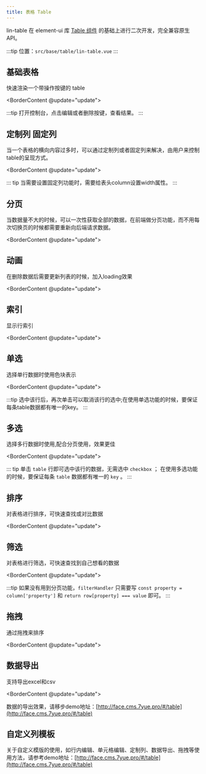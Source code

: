 ```yaml
---
title: 表格 Table
---
```


<script>
import spread from './spread.png'
import retract from './retract.png'

  export default {
    data() {
      return {
        tableColumn : [
          { prop: 'date', label: '日期', width: '150'}, 
          { prop: 'name', label: '姓名', width: '150'},
          { prop: 'province', label: '省份',width: '150'}, 
          { prop: 'city', label: '市区',width: '100' },
          { prop: 'address', label: '地址', width: '300' },
          { prop: 'zip', label: '邮政编码' , width:'150' }, 
        ],
        sortTableColumn : [
          { prop: 'date', label: '日期', width: '150',sortable: true}, 
          { prop: 'name', label: '姓名', width: '150'},
          { prop: 'province', label: '省份',width: '150'}, 
          { prop: 'city', label: '市区',width: '100' },
          { prop: 'address', label: '地址', width: '300', formatter:this.formatter },
          { prop: 'zip', label: '邮政编码' , width:'150' }, 
        ],
        filterTableColumn : [
          { prop: 'date', label: '日期', width: '150',sortable: true, filters:[{text: '2016-05-01', value: '2016-05-01'}, {text: '2016-05-02', value: '2016-05-02'}, {text: '2016-05-03', value: '2016-05-03'}, {text: '2016-05-04', value: '2016-05-04'}],
          filterMethod: this.filterHandler}, 
          { prop: 'name', label: '姓名', width: '150'},
          { prop: 'province', label: '省份',width: '150'}, 
          { prop: 'city', label: '市区',width: '100' },
          { prop: 'address', label: '地址', width: '300', formatter:this.formatter },
          { prop: 'zip', label: '邮政编码' , width:'150' }, 
        ],
        list: [
          {  
          date: '2016-05-01',
          name: '王小虎',
          province: '上海',
          city: '普陀区',
          address: '上海市普陀区金沙江路 1518 弄',
          zip: 200333,
          key: '1'
        }, {
          date: '2016-05-02',
          name: '王小虎',
          province: '上海',
          city: '普陀区',
          address: '上海市普陀区金沙江路 1518 弄',
          zip: 200333,
          key: '2'
        }, {
          date: '2016-05-03',
          name: '王小虎',
          province: '上海',
          city: '普陀区',
          address: '上海市普陀区金沙江路 1518 弄',
          zip: 200333,
          key: '3'
        }, {
          date: '2016-05-04',
          name: '王小虎',
          province: '上海',
          city: '普陀区',
          address: '上海市普陀区金沙江路 1518 弄',
          zip: 200333,
          key: '4'
        },{
          date: '2016-05-05',
          name: '王小虎',
          province: '上海',
          city: '普陀区',
          address: '上海市普陀区金沙江路 1518 弄',
          zip: 200333,
          key: '5'
        },{
          date: '2016-05-06',
          name: '王小虎',
          province: '上海',
          city: '普陀区',
          address: '上海市普陀区金沙江路 1518 弄',
          zip: 200333,
          key: '6'
        },{
          date: '2016-05-07',
          name: '王小虎',
          province: '上海',
          city: '普陀区',
          address: '上海市普陀区金沙江路 1518 弄',
          zip: 200333,
          key: '7'
        },{
          date: '2016-05-08',
          name: '王小虎',
          province: '上海',
          city: '普陀区',
          address: '上海市普陀区金沙江路 1518 弄',
          zip: 200333,
          key: '8'
        },{
          date: '2016-05-09',
          name: '王小虎',
          province: '上海',
          city: '普陀区',
          address: '上海市普陀区金沙江路 1518 弄',
          zip: 200333,
          key: '9'
        }],
        tableData:[],
        operate : [
          { name: '编辑', func: 'handleEdit', type: 'primary' }, 
          { name: '删除', func: 'handleDelete', type: 'danger' }
        ] ,
        customColumn: [],
        checkboxList: [],
        fixedLeftList: [],
        fixedRightList:[],
        loading: false,
        pagination: {
          pageSize: 4,
          pageTotal: null
        },
        type: 'selection',
        isSpread: false,
        selectedTotal: 0,
        index: 'index',
        filterValue: [],
        reload: true
      }
    },
    created() {
      // 表格行内编辑  
      this.tableData = this.list.map((v,index) => {
        v.index = index
        this.$set(v, 'edit', false) 
          v.originalAddress = v.address 
          return v
      })
     this.customColumn = this.tableColumn.map( item => item.label),
     this.checkboxList = [...this.customColumn]
     this.$set(this.pagination, 'pageTotal', this.tableData.length)
    },
    methods: {
      update() {
        this.reload = false
        this.$nextTick( () => {
          this.reload = true
        })
      },
      // 固定列
      handleClick(row) {
        console.log(row);
      },
      // 普通表格
      handleEdit(val) {
        console.log(val)
      },
      handleDelete(val) {
         console.log(val)
        this.loading = true
        setTimeout( () => {
          this.tableData.splice(val.index,1)
          this.$set(this.pagination, 'pageTotal', this.tableData.length)
          this.loading = false
        },1000)  
      },
      rowClick(val) {
        console.log(val)
      },
      // 行内编辑
      cancelEdit(index, row) {
        row.address = row.originalAddress
        row.edit = false
      },
      confirmEdit(index, row) {
        row.edit = false
        row.originalAddress = row.address
      },
      currentChange(page) {
        console.log(page)
      },
      handleSelectionChange(val) {
        console.log(val)
        this.selectedTotal = val.length
      },
      // 监听单选
      handleCurrentChange(val) {
        console.log(val)
      },
       formatter(row, column) {
        return row.address;
      },
      filterHandler(value, row, column) {
        const filteredValue = column.filteredValue
        const columnKey = column.columnKey
        const total = this.tableData.filter(item => filteredValue.includes(item[columnKey]))
        this.$set(this.pagination, 'pageTotal', total.length) // 重新设置分页
        const property = column['property'];
        return row[property] === value;
      },
      changeStatus () {
        this.isSpread = !this.isSpread
      },
      getDragData(val) {
        console.log(val.dragData)
        console.log(val.oldIndex)
        console.log(val.newIndex)
      },
      exportExcel() {
        this.$refs.linTable.exportExcel('aaa')
      }  
    },
    computed: {
      imgSrc () {
        return this.isSpread ? retract : spread
      },
      content () {
        return this.isSpread ? '隐藏代码' : '展示代码'
      }
    },

  }
</script>

<style>
.el-button--text{
  color: #3963bc;
}
.edit-input {
  padding-right: 100px;
}
.cancel-btn {
  position: absolute;
  right: 15px;
  top: 12px;
}
.basic {
  padding: 2rem;
  box-shadow: 2px 2px 30px #C7CCD7;
}
.selecte {
  display: flex;
  flex-wrap: wrap;
  justify-content: space-between;
  margin: 10px 0;
}
.el-pagination.is-background .el-pager li:not(.disabled).active {
  background-color: #3963bc;
}
.el-checkbox__input.is-checked .el-checkbox__inner, .el-checkbox__input.is-indeterminate .el-checkbox__inner {
  background-color: #3963bc;
  border-color: #3963bc;
}
.el-checkbox__input.is-checked+.el-checkbox__label {
  color: #3963bc;
}
.el-button--primary {
  background-color: #3963bc;
  border-color: #3963bc;
}
</style>


lin-table 在 element-ui 库 [Table 组件](http://element.eleme.io/#/zh-CN/component/table) 的基础上进行二次开发，完全兼容原生API。

:::tip
位置：`src/base/table/lin-table.vue`
:::

## 基础表格

快速渲染一个带操作按键的 table

<BorderContent @update="update">
<template slot="content">

<template>
  <lin-table :tableColumn="tableColumn"
            :tableData="tableData"
            :operate="operate"
            @handleEdit="handleEdit"
            @handleDelete="handleDelete"></lin-table>
</template>
</template>

<template slot="introduce">

`operate` 接受一个 `Array`, 子元素有三个属性: `name` 按键名称、 `type` 按键名称 、 `func` 按键绑定的函数名称，组件内部已经写好了`handleEdit`、`handleDelete`，点击可以获取到该行的索引和内容，如果想要绑定别的函数实现其他功能，可以自己在`lin-table`组件里自己编写绑定函数。

只要传入表头、表格数据、功能区操作函数，就能很方便的渲染出一个表格，这里要注意的是，要保持表头和表格数据字段名的一致性，否则表格无法正常渲染。如果不需要功能区，可以不传 `operate` 。

</template>

<template slot="code">

```vue
<template>
  <lin-table 
    :tableColumn="tableColumn"
    :tableData="tableData"
    :operate="operate"
    @handleEdit="handleEdit"
    @handleDelete="handleDelete">
  </lin-table>
</template>

<script>
export default {
  data () {
    return {
       tableColumn : [
          { prop: 'date', label: '日期'}, 
          { prop: 'name', label: '姓名'},
          { prop: 'province', label: '省份'}, 
          { prop: 'city', label: '市区' },
          { prop: 'address', label: '地址'},
          { prop: 'zip', label: '邮政编码'}, 
        ],
        tableData: [
          {  
          date: '2016-05-01',
          name: '王小虎',
          province: '上海',
          city: '普陀区',
          address: '上海市普陀区金沙江路 1518 弄',
          zip: 200333,
          key: '1'
        }......],
        operate : [
          { name: '编辑', func: 'handleEdit', type: 'edit' }, 
          { name: '删除', func: 'handleDelete', type: 'del' }
        ],
    }
  }
  methods: {
      // 编辑
      handleEdit(val) {
        console.log(val)
      },
      // 删除
      handleDelete(val) {
         console.log(val)
      },
   }
}
</script>
```
</template>
</BorderContent>

:::tip
打开控制台，点击编辑或者删除按键，查看结果。
:::

## 定制列 固定列
当一个表格的横向内容过多时，可以通过定制列或者固定列来解决，由用户来控制table的呈现方式。

<BorderContent @update="update">
<template slot="content">

<template>
  <div>
  <span>需要展示的列：</span>
  <el-checkbox-group class="selecte" v-model="customColumn">
   <el-checkbox :disabled="item === '姓名'"v-for="(item, index) in checkboxList" :key="item" :label="item"></el-checkbox>
    </el-checkbox-group>
    <span>固定在左侧的列：</span>
  <el-checkbox-group class="selecte" v-model="fixedLeftList">
   <el-checkbox :disabled="!customColumn.includes(item) || fixedRightList.includes(item)" v-for="(item, index) in checkboxList" :key="item" :label="item"></el-checkbox>
  </el-checkbox-group>
  <span>固定在右侧的列：</span>
  <el-checkbox-group class="selecte" v-model="fixedRightList">
   <el-checkbox :disabled="!customColumn.includes(item) || fixedLeftList.includes(item)" v-for="(item, index) in checkboxList" :key="item" :label="item"></el-checkbox>
  </el-checkbox-group>
  <lin-table :tableColumn="tableColumn"
            :tableData="tableData"
            :customColumn="customColumn"
            :fixedLeftList="fixedLeftList"
            :fixedRightList="fixedRightList"
            @handleEdit="handleEdit"
            @handleDelete="handleDelete"></lin-table>
  </div>          
</template>
</template>

<template slot="introduce">

`customColumn` 传入需要展示的列的 `label` 名称, 类型为 `Array`， 默认全部展示；
`fixedLeftList` 传入需要固定在左侧的列的 `label` 名称 类型为 `Array` ,默认不固定;
`fixedRightList`  传入需要固定在右侧的列的l `abel` 名称, 类型为 `Array`, 默认不固定。

</template>

<template slot="code">

```vue
<template>
  <div>
    <span>需要展示的列：</span>
    <el-checkbox-group class="selecte" v-model="customColumn">
      <el-checkbox :disabled="item === '姓名'"v-for="(item, index) in checkboxList" :key="item" :label="item"></el-checkbox>
    </el-checkbox-group>
    <span>固定在左侧的列：</span>
    <el-checkbox-group class="selecte" v-model="fixedLeftList">
      <el-checkbox :disabled="!customColumn.includes(item)" v-for="(item, index) in checkboxList" :key="item" :label="item"></el-checkbox>
    </el-checkbox-group>
    <span>固定在右侧的列：</span>
    <el-checkbox-group class="selecte" gv-model="fixedRightList">
     <el-checkbox :disabled="!customColumn.includes(item)" v-for="(item, index) in checkboxList" :key="item" :label="item"></el-checkbox>
    </el-checkbox-group>
    <lin-table 
      :tableColumn="tableColumn"
      :tableData="tableData"
      :customColumn="customColumn"
      :fixedLeftList="fixedLeftList"
      :fixedRightList="fixedRightList"
      @handleEdit="handleEdit"
      @handleDelete="handleDelete">
    </lin-table>
  </div>  
</template>

<script>
export default {
  data () {
    return {
      tableColumn:[
        { prop: 'date', label: '日期', width: '100' }, 
        { prop: 'name', label: '姓名', width: '100'},
        { prop: 'province', label: '省份',width: '100'}, 
        { prop: 'city', label: '市区',width: '100' },
        { prop: 'address', label: '地址', width: '300'},
        { prop: 'zip', label: '邮政编码', width: '150'}, 
      ],
      customColumn: [], // 定制列
      fixedLeftList: [], // 左侧固定
      fixedRightList:[], // 右侧固定
      checkboxList: [],
    }
  },
  created () {
    this.customColumn = this.tableColumn.map( item => item.label),
    this.checkboxList = [...this.customColumn]
  },
}
</script>
```
</template>
</BorderContent>

::: tip
当需要设置固定列功能时，需要给表头column设置width属性。
:::

## 分页

当数据量不大的时候，可以一次性获取全部的数据，在前端做分页功能，而不用每次切换页的时候都需要重新向后端请求数据。

<BorderContent @update="update">
<template slot="content">

<template>
  <div>
  <lin-table :tableColumn="tableColumn"
            :tableData="tableData"
            :loading="loading"
            :pagination="pagination"></lin-table>
  </div>          
</template>
</template>

<template slot="introduce">

`pagination` 为分页配置项，类型为 `Object` | `Boolean` ，默认为 `false`，不显示分页；当接受一个对象类型时，它有两个属性：`pageSize`  每页显示条目个数, `pageTotal` 总条目数。

</template>

<template slot="code">

```vue
<template>
  <lin-table 
    :tableColumn="tableColumn"
    :tableData="tableData"
    :pagination="pagination"
    @currentChange="currentChange">
  </lin-table>
</template>

<script>
export default {
  data () {
    return {
      pagination: {
        pageSize: 4,
        pageTotal: null
      },
    }
  },
  created () {
    this.$set(this.pagination, 'pageTotal', this.tableData.length) // 获取数据总条数
  },
  methods: {
    // 监听页码变化
    currentChange(page) {
      console.log(page)
    },
  }
}
</script>
```
</template>
</BorderContent>


## 动画

在删除数据后需要更新列表的时候，加入loading效果

<BorderContent @update="update">
<template slot="content">

<template>
  <div>
  <lin-table :tableColumn="tableColumn"
            :tableData="tableData"
            :operate="operate"
            :loading="loading"
            @handleDelete="handleDelete"></lin-table>
  </div>          
</template>
</template>

<template slot="introduce">

`loading` 控制动画, 类型为 `Boolean`, 默认为`false`, 不显示动画;
`loadingText` 提示文字， 类型为 `String`,  默认为空, 没有提示文字;
`loadingIcon`  动画 `icon`, 默认为 `el-icon-loading` ;
`loadingBG` 控制动画背景色, 类型为 `String`, 默认为 `rgba(255,255,255,0.5)` ;

</template>

<template slot="code">

```vue
<template>
  <lin-table 
    :tableColumn="tableColumn"
    :tableData="tableData"
    :operate="operate"
    :loading="loading"
    @handleDelete="handleDelete">
  </lin-table>
</template>

<script>
export default {
  data () {
    return {
      loading:false
    }
  },
  methods: {
    // 删除
    handleDelete(val) {
      console.log(val)
      this.loading = true
      setTimeout( () => {
        this.tableData.splice(val.index,1)
        this.$set(this.pagination, 'pageTotal', this.tableData.length)
        this.loading = false
      },1000)  
    },
  }
}
</script>
```
</template>
</BorderContent>

## 索引

显示行索引

<BorderContent @update="update">
<template slot="content">

<template>
  <lin-table :tableColumn="tableColumn"
            :tableData="tableData"
            :pagination="pagination"
            :index="index"
            @handleCurrentChange="handleCurrentChange"
            ></lin-table>     
</template>
</template>

<template slot="introduce">

传入`index`即可显示索引号。

</template>

<template slot="code">

```vue
<template>
  <lin-table 
    :tableColumn="tableColumn"
    :tableData="tableData"
    :index="index"
    :pagination="pagination">
  </lin-table>
</template>

<script>
export default {
  data () {
    return {
      pagination: {
        pageSize: 4,
        pageTotal: null
      },
      index: 'index'
    }
  }
}
</script>
```
</template>
</BorderContent>


## 单选

选择单行数据时使用色块表示

<BorderContent @update="update">
<template slot="content">

<template>
  <lin-table :tableColumn="tableColumn"
            :tableData="tableData"
            :pagination="pagination"
            :highlightCurrentRow=true
            @handleCurrentChange="handleCurrentChange"
             ></lin-table>     
</template>
</template>

<template slot="introduce">

设置 `highlightCurrentRow` 为 `true` 即可开启单选功能，默认为 `false` 。

</template>

<template slot="code">

```vue
<template>
  <lin-table 
    :tableColumn="tableColumn"
    :tableData="tableData"
    :highlightCurrentRow=true
    >
  </lin-table>
</template>

<script>
export default {
  data () {
    return {
      pagination: {
        pageSize: 4,
        pageTotal: null
      },
    }
  }
  methods: {
    // 监听选中/取消的数据
    handleCurrentChange(val) {
      console.log(val)
    }
  }
}
</script>
```
</template>
</BorderContent>

:::tip
选中该行后，再次单击可以取消该行的选中;在使用单选功能的时候，要保证每条table数据都有唯一的key。
:::


## 多选

选择多行数据时使用,配合分页使用，效果更佳

<BorderContent @update="update">
<template slot="content">

<template>
  <div>
  <span>已选中: {{selectedTotal}}</span>
  <lin-table :tableColumn="tableColumn"
            :tableData="tableData"
            :type="type"
            :index="index" 
            :pagination="pagination"
            @selection-change="handleSelectionChange"></lin-table>
  </div>          
</template>
</template>

<template slot="introduce">

`type` 设置为 `selection` 即可开启多选功能

</template>

<template slot="code">

```vue
<template>
  <lin-table 
    :tableColumn="tableColumn"
    :tableData="tableData"
    :type="type"
    :pagination="pagination"
    @currentChange="currentChange"
    >
  </lin-table>
</template>

<script>
export default {
  data () {
    return {
      type: 'selection',
      index: 'index',
      pagination: {
        pageSize: 4,
        pageTotal: null
      },
    }
  }
   methods: {
      handleSelectionChange(val) {
        condole.log(val)
      },
   }
}
</script>
```
</template>
</BorderContent>

::: tip
单击 `table` 行即可选中该行的数据，无需选中 `checkbox` ；
在使用多选功能的时候，要保证每条 `table` 数据都有唯一的 `key` 。
:::

## 排序

对表格进行排序，可快速查找或对比数据

<BorderContent @update="update">
<template slot="content">

<template>
  <lin-table :tableColumn="sortTableColumn"
            :tableData="tableData"
            :pagination="pagination"
            @handleCurrentChange="handleCurrentChange"></lin-table>     
</template>
</template>

<template slot="introduce">

在列中设置 `sortable` 属性即可实现以该列为基准的排序，接受一个Boolean，默认为false。也可以通过 `formatter` 使用自定义的排序规则，接受一个 `Function`，会传入两个参数：`row` 和 `column`，可以根据自己的需求进行处理。

</template>

<template slot="code">

```vue
<template>
  <lin-table 
    :tableColumn="tableColumn"
    :tableData="tableData"
    :pagination="pagination">
  </lin-table>
</template>

<script>
export default {
  data () {
    return {
       tableColumn : [
          { prop: 'date', label: '日期', width: '150',sortable: true}, 
          { prop: 'name', label: '姓名', width: '150'},
          { prop: 'province', label: '省份',width: '150'}, 
          { prop: 'city', label: '市区',width: '100' },
          { prop: 'address', label: '地址', width: '300',formatter:this.formatter },
          { prop: 'zip', label: '邮政编码' , width:'150' }, 
        ],
      index: 'index',
       pagination: {
        pageSize: 4,
        pageTotal: null
      },

    }
  }
  methods: {
    // 自定义排序h
    formatter(row, column) {
      return row.address;
    },
  }
}
</script>
```
</template>
</BorderContent>


## 筛选

对表格进行筛选，可快速查找到自己想看的数据

<BorderContent @update="update">
<template slot="content">

<template>
  <lin-table :tableColumn="filterTableColumn"
            :tableData="tableData"
            :pagination="pagination"
            @handleCurrentChange="handleCurrentChange"
            ></lin-table>     
</template>
</template>

<template slot="introduce">

在列中设置 `filters` 和 `filter-method` 属性即可开启该列的筛选，`filters` 是一个数组，`filter-method` 是一个方法，它用于决定某些数据是否显示，会传入三个参数：`value`, `row` 和 `column`。

</template>

<template slot="code">

```vue
<template>
  <lin-table 
    :tableColumn="tableColumn"
    :tableData="tableData"
    :pagination="pagination"
   >
  </lin-table>
</template>

<script>
export default {
  data () {
    return {
        filterTableColumn : [
          {
            prop: 'date', label: '日期', width: '150', 
            filters:[
              {text: '2016-05-01', value: '2016-05-01'}, 
              {text: '2016-05-02', value: '2016-05-02'},
              {text: '2016-05-03', value: '2016-05-03'},
              {text: '2016-05-04', value: '2016-05-04'}
            ],
            filterMethod: this.filterHandler
          }, 
          { prop: 'name', label: '姓名', width: '150'},
          { prop: 'province', label: '省份',width: '150'}, 
          { prop: 'city', label: '市区',width: '100' },
          { prop: 'address', label: '地址', width: '300', formatter:this.formatter },
          { prop: 'zip', label: '邮政编码' , width:'150' }, 
        ],
        pagination: {
          pageSize: 4,
          pageTotal: null
        },
    }
  }
  methods: {
    // 筛选
    formatter(row, column) {
      return row.address;
    },
    filterHandler(value, row, column) {
      const filteredValue = column.filteredValue
      const columnKey = column.columnKey
      const total = this.tableData.filter(item => filteredValue.includes(item[columnKey]))
      // 重新设置分页
      this.$set(this.pagination, 'pageTotal', total.length) 
      const property = column['property'];
      return row[property] === value;
    }
  }
}
</script>
```
</template>
</BorderContent>

:::tip
如果没有用到分页功能，`filterHandler` 只需要写 `const property = column['property']` 和 `return row[property] === value` 即可。
:::

## 拖拽

通过拖拽来排序

<BorderContent @update="update">
<template slot="content">

<template>
  <lin-table :tableColumn="tableColumn"
             :tableData="tableData"
            :pagination="pagination"
            drag
            @getDragData="getDragData"
            @handleCurrentChange="handleCurrentChange"
            ></lin-table>
</template>
</template>

<template slot="introduce">

设置 `drag` 属性即可开启拖拽功能，它接收一个 `Boolean`类型的值， 可通过监听 `getDragData` 函数来获取拖拽行为，该函数的返回参数为一个 `Object`, 包含如下信息：`dragData` 拖拽后当前页重新排列的数据, `oldIndex` 被拖拽行的索引值, `newIndex` 拖拽目标行的索引值。

</template>

<template slot="code">

```vue
<template>
  <lin-table 
    :tableColumn="tableColumn"
    :tableData="tableData"
    :pagination="pagination"
    drag
    @getDragData="getDragData"
    @handleCurrentChange="handleCurrentChange
   >
  </lin-table>
</template>

<script>
export default {
  data () {
    return {
        pagination: {
          pageSize: 4,
          pageTotal: null
        },
    }
  }
  methods: {
    // 拖拽
    getDragData(val) {
      console.log(val.dragData) // 拖拽后当前页重新排列的数据
      console.log(val,oldIndex) // 被拖拽行的索引值
      console.log(val,newIndex) // 拖拽目标行的索引值
    }  
  }
}
</script>
```
</template>
</BorderContent>

## 数据导出

支持导出excel和csv

<BorderContent @update="update">
<template slot="content">

<template>
  <lin-table :tableColumn="tableColumn"
             :tableData="tableData"
            :pagination="pagination"
            ref="linTable"
            @getDragData="getDragData"
            @handleCurrentChange="handleCurrentChange"
            ></lin-table>
</template>
</template>

<template slot="introduce">

`lin-table` 内置了 `exportExcel` 和 `exportCsv` 两种方法用来导出 `excel`和 `csv` 两种格式的数据，可以通过 `ref` 来调用, 如: `this.$refs.linTable.exportExcel()` 导出 `Excel`。

</template>

<template slot="code">

```vue
<template>
  <lin-table 
    :tableColumn="tableColumn"
    :tableData="tableData"
    :pagination="pagination"
    ref="linTable"
    @getDragData="getDragData"
    @handleCurrentChange="handleCurrentChange
   >
  </lin-table>
</template>

<script>
export default {
  data () {
    return {
        pagination: {
          pageSize: 4,
          pageTotal: null
        },
    }
  }
}
</script>
```
</template>
</BorderContent>

数据的导出效果，请移步demo地址：[http://face.cms.7yue.pro/#/table](http://face.cms.7yue.pro/#/table)

## 自定义列模板

关于自定义模版的使用，如行内编辑、单元格编辑、定制列、数据导出、拖拽等使用方法，请参考demo地址：[http://face.cms.7yue.pro/#/table](http://face.cms.7yue.pro/#/table)

<!-- ## 行内编辑

可在行内直接进行内容编辑

<template>
  <el-table
    :data="tableData"
    border
    style="width: 100%">
    <el-table-column
      prop="province"
      label="省份"
      width="120"
      :show-overflow-tooltip="true">
    </el-table-column>
   <el-table-column min-width="300px" label="地址">
        <template slot-scope="scope">
          <template v-if="scope.row.edit">
            <el-input v-model="scope.row.address" class="edit-input" size="small"/>
            <el-button class="cancel-btn" size="small" icon="el-icon-refresh" type="warning" @click="cancelEdit(scope.row)">cancel</el-button>
          </template>
          <span v-else>{{ scope.row.address }}</span>
        </template>
    </el-table-column>
    <el-table-column
      fixed="right"
      label="操作"
      width="100">
      <template slot-scope="scope">
         <el-button v-if="scope.row.edit" type="success" size="small" icon="el-icon-circle-check-outline" @click="confirmEdit(scope.row)">Ok</el-button>
          <el-button v-else type="primary" size="small" icon="el-icon-edit" @click="scope.row.edit=!scope.row.edit">Edit</el-button>
      </template>
    </el-table-column>
  </el-table>
</template> -->

<RightMenu ref="rightMenu" v-if="reload" />